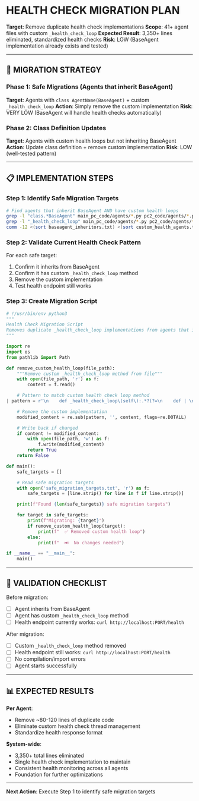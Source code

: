 # HEALTH CHECK MIGRATION PLAN

**Target**: Remove duplicate health check implementations
**Scope**: 41+ agent files with custom `_health_check_loop`
**Expected Result**: 3,350+ lines eliminated, standardized health checks
**Risk**: LOW (BaseAgent implementation already exists and tested)

---

## 🎯 **MIGRATION STRATEGY**

### **Phase 1: Safe Migrations (Agents that inherit BaseAgent)**
**Target**: Agents with `class AgentName(BaseAgent)` + custom `_health_check_loop`
**Action**: Simply remove the custom implementation
**Risk**: VERY LOW (BaseAgent will handle health checks automatically)

### **Phase 2: Class Definition Updates**
**Target**: Agents with custom health loops but not inheriting BaseAgent
**Action**: Update class definition + remove custom implementation
**Risk**: LOW (well-tested pattern)

---

## 📋 **IMPLEMENTATION STEPS**

### **Step 1: Identify Safe Migration Targets**
```bash
# Find agents that inherit BaseAgent AND have custom health loops
grep -l "class.*BaseAgent" main_pc_code/agents/*.py pc2_code/agents/*.py > baseagent_inheritors.txt
grep -l "_health_check_loop" main_pc_code/agents/*.py pc2_code/agents/*.py > custom_health_agents.txt
comm -12 <(sort baseagent_inheritors.txt) <(sort custom_health_agents.txt) > safe_migration_targets.txt
```

### **Step 2: Validate Current Health Check Pattern**
For each safe target:
1. Confirm it inherits from BaseAgent
2. Confirm it has custom `_health_check_loop` method
3. Remove the custom implementation
4. Test health endpoint still works

### **Step 3: Create Migration Script**
```python
# !/usr/bin/env python3
"""
Health Check Migration Script
Removes duplicate _health_check_loop implementations from agents that inherit BaseAgent
"""

import re
import os
from pathlib import Path

def remove_custom_health_loop(file_path):
    """Remove custom _health_check_loop method from file"""
    with open(file_path, 'r') as f:
        content = f.read()

    # Pattern to match custom health check loop method
| pattern = r'\n    def _health_check_loop\(self\):.*?(?=\n    def | \n\nclass | \nif __name__ | \Z)' |

    # Remove the custom implementation
    modified_content = re.sub(pattern, '', content, flags=re.DOTALL)

    # Write back if changed
    if content != modified_content:
        with open(file_path, 'w') as f:
            f.write(modified_content)
        return True
    return False

def main():
    safe_targets = []

    # Read safe migration targets
    with open('safe_migration_targets.txt', 'r') as f:
        safe_targets = [line.strip() for line in f if line.strip()]

    print(f"Found {len(safe_targets)} safe migration targets")

    for target in safe_targets:
        print(f"Migrating: {target}")
        if remove_custom_health_loop(target):
            print(f"  ✅ Removed custom health loop")
        else:
            print(f"  ⏭️  No changes needed")

if __name__ == "__main__":
    main()
```

---

## 🚨 **VALIDATION CHECKLIST**

Before migration:
- [ ] Agent inherits from BaseAgent
- [ ] Agent has custom `_health_check_loop` method
- [ ] Health endpoint currently works: `curl http://localhost:PORT/health`

After migration:
- [ ] Custom `_health_check_loop` method removed
- [ ] Health endpoint still works: `curl http://localhost:PORT/health`
- [ ] No compilation/import errors
- [ ] Agent starts successfully

---

## 📊 **EXPECTED RESULTS**

**Per Agent**:
- Remove ~80-120 lines of duplicate code
- Eliminate custom health check thread management
- Standardize health response format

**System-wide**:
- 3,350+ total lines eliminated
- Single health check implementation to maintain
- Consistent health monitoring across all agents
- Foundation for further optimizations

---

**Next Action**: Execute Step 1 to identify safe migration targets